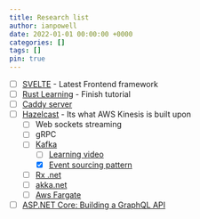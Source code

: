 ```yaml
---
title: Research list
author: ianpowell
date: 2022-01-01 00:00:00 +0000
categories: []
tags: []
pin: true
---
```


- [ ] [SVELTE](https://svelte.dev/tutorial/making-an-app) - Latest Frontend framework
- [ ] [Rust Learning](https://doc.rust-lang.org/book/ch08-02-strings.html) - Finish tutorial
- [ ] [Caddy server](https://caddyserver.com/docs/getting-started)
- [ ] [Hazelcast](https://hazelcast.com/) - Its what AWS Kinesis is built upon
  - [ ] Web sockets streaming
  - [ ] gRPC
  - [ ] [Kafka](https://kafka.apache.org)
    - [ ] [Learning video](https://www.linkedin.com/learning/apache-kafka-essential-training-getting-started)
    - [X] [Event sourcing pattern](https://docs.microsoft.com/en-us/azure/architecture/patterns/event-sourcing)
  - [ ] [Rx .net](https://github.com/dotnet/reactive)
  - [ ] [akka.net](https://getakka.net/)
  - [ ] [Aws Fargate](https://aws.amazon.com/fargate/)
- [ ] [ASP.NET Core: Building a GraphQL API](https://www.linkedin.com/learning/asp-dot-net-core-building-a-graphql-api)
